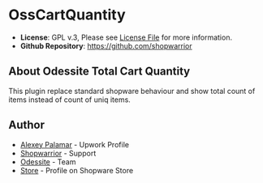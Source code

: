 # OssCartQuantity
- **License**: GPL v.3, Please see [License File](LICENSE) for more information.
- **Github Repository**: <https://github.com/shopwarrior>

## About Odessite Total Cart Quantity

This plugin replace standard shopware behaviour and show total count of items instead of count of uniq items.


## Author

* [Alexey Palamar](https://www.upwork.com/o/profiles/users/_~01892f92fc00da0f42/) - Upwork Profile
* [Shopwarrior](http://shopwarrior.net/) - Support
* [Odessite](http://odessite.com.ua/) - Team
* [Store](http://store.shopware.com/odessite.html) - Profile on Shopware Store